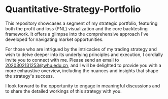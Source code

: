 # Quantitative-Strategy-Portfolio
This repository showcases a segment of my strategic portfolio, featuring both the profit and loss (PNL) visualization and the core backtesting framework. It offers a glimpse into the comprehensive approach I've developed for navigating market opportunities.

For those who are intrigued by the intricacies of my trading strategy and wish to delve deeper into its underlying principles and execution, I cordially invite you to connect with me. Please send an email to 2020302131253@whu.edu.cn, and I will be delighted to provide you with a more exhaustive overview, including the nuances and insights that shape the strategy's success.

I look forward to the opportunity to engage in meaningful discussions and to share the detailed workings of this strategy with you.


